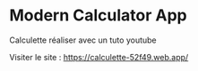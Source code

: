 # Modern Calculator App
Calculette réaliser avec un tuto youtube

Visiter le site : 
https://calculette-52f49.web.app/

